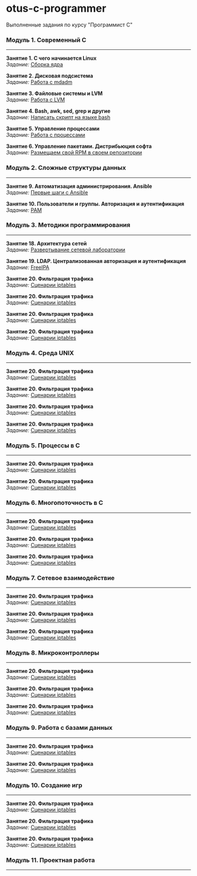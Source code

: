 # otus-c-programmer
Выполненные задания по курсу "Программист C"

### Модуль 1. Современный C
---

**Занятие 1. С  чего начинается Linux**  
*Задание:* [Сборка ядра](https://github.com/che-a/OTUS_LinuxAdministration/blob/master/tasks/01/)  

**Занятие 2. Дисковая подсистема**  
*Задание:* [Работа с mdadm](https://github.com/che-a/OTUS_LinuxAdministration/blob/master/tasks/02/)  

**Занятие 3. Файловые системы и LVM**  
*Задание:* [Работа с LVM](https://github.com/che-a/OTUS_LinuxAdministration/blob/master/tasks/03/)  

**Занятие 4. Bash, awk, sed, grep и другие**  
*Задание:* [Написать скрипт на языке bash](https://github.com/che-a/OTUS_LinuxAdministration/blob/master/tasks/04/)

**Занятие 5. Управление процессами**  
*Задание:* [Работа с процессами](https://github.com/che-a/OTUS_LinuxAdministration/blob/master/tasks/05/)

**Занятие 6. Управление пакетами. Дистрибьюция софта**  
*Задание:* [Размещаем свой RPM в своем репозитории](https://github.com/che-a/OTUS_LinuxAdministration/blob/master/tasks/06/)


### Модуль 2. Сложные структуры данных
***
**Занятие 9. Автоматизация администрирования. Ansible**  
*Задание:* [Первые шаги с Ansible](https://github.com/che-a/OTUS_LinuxAdministrator/tree/master/tasks/09)

**Занятие 10. Пользователи и группы. Авторизация и аутентификация**  
*Задание:* [PAM](https://github.com/che-a/OTUS_LinuxAdministrator/tree/master/tasks/10)


### Модуль 3. Методики программирования
***
**Занятие 18. Архитектура сетей**  
*Задание:* [Развертывание сетевой лаборатории](https://github.com/che-a/OTUS_LinuxAdministrator/tree/master/tasks/18)

**Занятие 19. LDAP. Централизованная авторизация и аутентификация**  
*Задание:* [FreeIPA](https://github.com/che-a/OTUS_LinuxAdministrator/tree/master/tasks/19)

**Занятие 20. Фильтрация трафика**  
*Задание:* [Сценарии iptables](https://github.com/che-a/OTUS_LinuxAdministrator/tree/master/tasks/20)

**Занятие 20. Фильтрация трафика**  
*Задание:* [Сценарии iptables](https://github.com/che-a/OTUS_LinuxAdministrator/tree/master/tasks/20)

**Занятие 20. Фильтрация трафика**  
*Задание:* [Сценарии iptables](https://github.com/che-a/OTUS_LinuxAdministrator/tree/master/tasks/20)

**Занятие 20. Фильтрация трафика**  
*Задание:* [Сценарии iptables](https://github.com/che-a/OTUS_LinuxAdministrator/tree/master/tasks/20)


### Модуль 4. Среда UNIX
***
**Занятие 20. Фильтрация трафика**  
*Задание:* [Сценарии iptables](https://github.com/che-a/OTUS_LinuxAdministrator/tree/master/tasks/20)

**Занятие 20. Фильтрация трафика**  
*Задание:* [Сценарии iptables](https://github.com/che-a/OTUS_LinuxAdministrator/tree/master/tasks/20)

**Занятие 20. Фильтрация трафика**  
*Задание:* [Сценарии iptables](https://github.com/che-a/OTUS_LinuxAdministrator/tree/master/tasks/20)

**Занятие 20. Фильтрация трафика**  
*Задание:* [Сценарии iptables](https://github.com/che-a/OTUS_LinuxAdministrator/tree/master/tasks/20)


### Модуль 5. Процессы в C
***
**Занятие 20. Фильтрация трафика**  
*Задание:* [Сценарии iptables](https://github.com/che-a/OTUS_LinuxAdministrator/tree/master/tasks/20)

**Занятие 20. Фильтрация трафика**  
*Задание:* [Сценарии iptables](https://github.com/che-a/OTUS_LinuxAdministrator/tree/master/tasks/20)


### Модуль 6. Многопоточность в C
***
**Занятие 20. Фильтрация трафика**  
*Задание:* [Сценарии iptables](https://github.com/che-a/OTUS_LinuxAdministrator/tree/master/tasks/20)

**Занятие 20. Фильтрация трафика**  
*Задание:* [Сценарии iptables](https://github.com/che-a/OTUS_LinuxAdministrator/tree/master/tasks/20)

**Занятие 20. Фильтрация трафика**  
*Задание:* [Сценарии iptables](https://github.com/che-a/OTUS_LinuxAdministrator/tree/master/tasks/20)


### Модуль 7. Сетевое взаимодействие
***
**Занятие 20. Фильтрация трафика**  
*Задание:* [Сценарии iptables](https://github.com/che-a/OTUS_LinuxAdministrator/tree/master/tasks/20)

**Занятие 20. Фильтрация трафика**  
*Задание:* [Сценарии iptables](https://github.com/che-a/OTUS_LinuxAdministrator/tree/master/tasks/20)

**Занятие 20. Фильтрация трафика**  
*Задание:* [Сценарии iptables](https://github.com/che-a/OTUS_LinuxAdministrator/tree/master/tasks/20)


### Модуль 8. Микроконтроллеры
***
**Занятие 20. Фильтрация трафика**  
*Задание:* [Сценарии iptables](https://github.com/che-a/OTUS_LinuxAdministrator/tree/master/tasks/20)

**Занятие 20. Фильтрация трафика**  
*Задание:* [Сценарии iptables](https://github.com/che-a/OTUS_LinuxAdministrator/tree/master/tasks/20)

**Занятие 20. Фильтрация трафика**  
*Задание:* [Сценарии iptables](https://github.com/che-a/OTUS_LinuxAdministrator/tree/master/tasks/20)


### Модуль 9. Работа с базами данных
***
**Занятие 20. Фильтрация трафика**  
*Задание:* [Сценарии iptables](https://github.com/che-a/OTUS_LinuxAdministrator/tree/master/tasks/20)

**Занятие 20. Фильтрация трафика**  
*Задание:* [Сценарии iptables](https://github.com/che-a/OTUS_LinuxAdministrator/tree/master/tasks/20)


### Модуль 10. Создание игр
***
**Занятие 20. Фильтрация трафика**  
*Задание:* [Сценарии iptables](https://github.com/che-a/OTUS_LinuxAdministrator/tree/master/tasks/20)

**Занятие 20. Фильтрация трафика**  
*Задание:* [Сценарии iptables](https://github.com/che-a/OTUS_LinuxAdministrator/tree/master/tasks/20)

**Занятие 20. Фильтрация трафика**  
*Задание:* [Сценарии iptables](https://github.com/che-a/OTUS_LinuxAdministrator/tree/master/tasks/20)


### Модуль 11. Проектная работа
***
